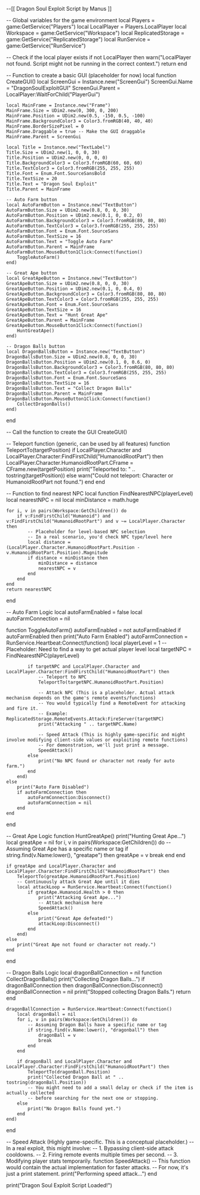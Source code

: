 --[[ Dragon Soul Exploit Script by Manus ]]

-- Global variables for the game environment
local Players = game:GetService("Players")
local LocalPlayer = Players.LocalPlayer
local Workspace = game:GetService("Workspace")
local ReplicatedStorage = game:GetService("ReplicatedStorage")
local RunService = game:GetService("RunService")

-- Check if the local player exists
if not LocalPlayer then
    warn("LocalPlayer not found. Script might not be running in the correct context.")
    return
end

-- Function to create a basic GUI (placeholder for now)
local function CreateGUI()
    local ScreenGui = Instance.new("ScreenGui")
    ScreenGui.Name = "DragonSoulExploitGUI"
    ScreenGui.Parent = LocalPlayer:WaitForChild("PlayerGui")

    local MainFrame = Instance.new("Frame")
    MainFrame.Size = UDim2.new(0, 300, 0, 200)
    MainFrame.Position = UDim2.new(0.5, -150, 0.5, -100)
    MainFrame.BackgroundColor3 = Color3.fromRGB(40, 40, 40)
    MainFrame.BorderSizePixel = 0
    MainFrame.Draggable = true -- Make the GUI draggable
    MainFrame.Parent = ScreenGui

    local Title = Instance.new("TextLabel")
    Title.Size = UDim2.new(1, 0, 0, 30)
    Title.Position = UDim2.new(0, 0, 0, 0)
    Title.BackgroundColor3 = Color3.fromRGB(60, 60, 60)
    Title.TextColor3 = Color3.fromRGB(255, 255, 255)
    Title.Font = Enum.Font.SourceSansBold
    Title.TextSize = 20
    Title.Text = "Dragon Soul Exploit"
    Title.Parent = MainFrame

    -- Auto Farm button
    local AutoFarmButton = Instance.new("TextButton")
    AutoFarmButton.Size = UDim2.new(0.8, 0, 0, 30)
    AutoFarmButton.Position = UDim2.new(0.1, 0, 0.2, 0)
    AutoFarmButton.BackgroundColor3 = Color3.fromRGB(80, 80, 80)
    AutoFarmButton.TextColor3 = Color3.fromRGB(255, 255, 255)
    AutoFarmButton.Font = Enum.Font.SourceSans
    AutoFarmButton.TextSize = 16
    AutoFarmButton.Text = "Toggle Auto Farm"
    AutoFarmButton.Parent = MainFrame
    AutoFarmButton.MouseButton1Click:Connect(function()
        ToggleAutoFarm()
    end)

    -- Great Ape button
    local GreatApeButton = Instance.new("TextButton")
    GreatApeButton.Size = UDim2.new(0.8, 0, 0, 30)
    GreatApeButton.Position = UDim2.new(0.1, 0, 0.4, 0)
    GreatApeButton.BackgroundColor3 = Color3.fromRGB(80, 80, 80)
    GreatApeButton.TextColor3 = Color3.fromRGB(255, 255, 255)
    GreatApeButton.Font = Enum.Font.SourceSans
    GreatApeButton.TextSize = 16
    GreatApeButton.Text = "Hunt Great Ape"
    GreatApeButton.Parent = MainFrame
    GreatApeButton.MouseButton1Click:Connect(function()
        HuntGreatApe()
    end)

    -- Dragon Balls button
    local DragonBallsButton = Instance.new("TextButton")
    DragonBallsButton.Size = UDim2.new(0.8, 0, 0, 30)
    DragonBallsButton.Position = UDim2.new(0.1, 0, 0.6, 0)
    DragonBallsButton.BackgroundColor3 = Color3.fromRGB(80, 80, 80)
    DragonBallsButton.TextColor3 = Color3.fromRGB(255, 255, 255)
    DragonBallsButton.Font = Enum.Font.SourceSans
    DragonBallsButton.TextSize = 16
    DragonBallsButton.Text = "Collect Dragon Balls"
    DragonBallsButton.Parent = MainFrame
    DragonBallsButton.MouseButton1Click:Connect(function()
        CollectDragonBalls()
    end)
end

-- Call the function to create the GUI
CreateGUI()

-- Teleport function (generic, can be used by all features)
function TeleportTo(targetPosition)
    if LocalPlayer.Character and LocalPlayer.Character:FindFirstChild("HumanoidRootPart") then
        LocalPlayer.Character.HumanoidRootPart.CFrame = CFrame.new(targetPosition)
        print("Teleported to: " .. tostring(targetPosition))
    else
        warn("Could not teleport: Character or HumanoidRootPart not found.")
    end
end

-- Function to find nearest NPC
local function FindNearestNPC(playerLevel)
    local nearestNPC = nil
    local minDistance = math.huge

    for i, v in pairs(Workspace:GetChildren()) do
        if v:FindFirstChild("Humanoid") and v:FindFirstChild("HumanoidRootPart") and v ~= LocalPlayer.Character then
            -- Placeholder for level-based NPC selection
            -- In a real scenario, you'd check NPC type/level here
            local distance = (LocalPlayer.Character.HumanoidRootPart.Position - v.HumanoidRootPart.Position).Magnitude
            if distance < minDistance then
                minDistance = distance
                nearestNPC = v
            end
        end
    end
    return nearestNPC
end

-- Auto Farm Logic
local autoFarmEnabled = false
local autoFarmConnection = nil

function ToggleAutoFarm()
    autoFarmEnabled = not autoFarmEnabled
    if autoFarmEnabled then
        print("Auto Farm Enabled")
        autoFarmConnection = RunService.Heartbeat:Connect(function()
            local playerLevel = 1 -- Placeholder: Need to find a way to get actual player level
            local targetNPC = FindNearestNPC(playerLevel)

            if targetNPC and LocalPlayer.Character and LocalPlayer.Character:FindFirstChild("HumanoidRootPart") then
                -- Teleport to NPC
                TeleportTo(targetNPC.HumanoidRootPart.Position)

                -- Attack NPC (This is a placeholder. Actual attack mechanism depends on the game's remote events/functions)
                -- You would typically find a RemoteEvent for attacking and fire it.
                -- Example: ReplicatedStorage.RemoteEvents.Attack:FireServer(targetNPC)
                print("Attacking " .. targetNPC.Name)

                -- Speed Attack (This is highly game-specific and might involve modifying client-side values or exploiting remote functions)
                -- For demonstration, we'll just print a message.
                SpeedAttack()
            else
                print("No NPC found or character not ready for auto farm.")
            end
        end)
    else
        print("Auto Farm Disabled")
        if autoFarmConnection then
            autoFarmConnection:Disconnect()
            autoFarmConnection = nil
        end
    end
end

-- Great Ape Logic
function HuntGreatApe()
    print("Hunting Great Ape...")
    local greatApe = nil
    for i, v in pairs(Workspace:GetChildren()) do
        -- Assuming Great Ape has a specific name or tag
        if string.find(v.Name:lower(), "greatape") then
            greatApe = v
            break
        end
    end

    if greatApe and LocalPlayer.Character and LocalPlayer.Character:FindFirstChild("HumanoidRootPart") then
        TeleportTo(greatApe.HumanoidRootPart.Position)
        -- Continuously attack Great Ape until it dies
        local attackLoop = RunService.Heartbeat:Connect(function()
            if greatApe.Humanoid.Health > 0 then
                print("Attacking Great Ape...")
                -- Attack mechanism here
                SpeedAttack()
            else
                print("Great Ape defeated!")
                attackLoop:Disconnect()
            end
        end)
    else
        print("Great Ape not found or character not ready.")
    end
end

-- Dragon Balls Logic
local dragonBallConnection = nil
function CollectDragonBalls()
    print("Collecting Dragon Balls...")
    if dragonBallConnection then
        dragonBallConnection:Disconnect()
        dragonBallConnection = nil
        print("Stopped collecting Dragon Balls.")
        return
    end

    dragonBallConnection = RunService.Heartbeat:Connect(function()
        local dragonBall = nil
        for i, v in pairs(Workspace:GetChildren()) do
            -- Assuming Dragon Balls have a specific name or tag
            if string.find(v.Name:lower(), "dragonball") then
                dragonBall = v
                break
            end
        end

        if dragonBall and LocalPlayer.Character and LocalPlayer.Character:FindFirstChild("HumanoidRootPart") then
            TeleportTo(dragonBall.Position)
            print("Collected Dragon Ball at " .. tostring(dragonBall.Position))
            -- You might need to add a small delay or check if the item is actually collected
            -- before searching for the next one or stopping.
        else
            print("No Dragon Balls found yet.")
        end
    end)
end

-- Speed Attack (Highly game-specific. This is a conceptual placeholder.)
-- In a real exploit, this might involve: 
-- 1. Bypassing client-side attack cooldowns.
-- 2. Firing remote events multiple times per second.
-- 3. Modifying player stats temporarily.
function SpeedAttack()
    -- This function would contain the actual implementation for faster attacks.
    -- For now, it's just a print statement.
    print("Performing speed attack...")
end

print("Dragon Soul Exploit Script Loaded!")
